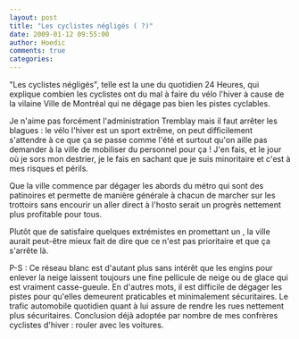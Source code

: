 ```yaml
---
layout: post
title: "Les cyclistes négligés ( ?)"
date: 2009-01-12 09:55:00
author: Hoedic
comments: true
categories: 
---
```



"Les cyclistes négligés", telle est la une du quotidien 24 Heures, qui explique combien les cyclistes ont du mal à faire du vélo l'hiver à cause de la vilaine Ville de Montréal qui ne dégage pas bien les pistes cyclables.

Je n'aime pas forcément l'administration Tremblay mais il faut arrêter les blagues : le vélo l'hiver est un sport extrême, on peut difficilement s'attendre à ce que ça se passe comme l'été et surtout qu'on aille pas demander à la ville de mobiliser du personnel pour ça ! J'en fais, et le jour où je sors mon destrier, je le fais en sachant que je suis minoritaire et c'est à mes risques et périls.

Que la ville commence par dégager les abords du métro qui sont des patinoires et permette de manière générale à chacun de marcher sur les trottoirs sans encourir un aller direct à l'hosto serait un progrès nettement plus profitable pour tous.

Plutôt que de satisfaire quelques extrémistes en promettant un , la ville aurait peut-être mieux fait de dire que ce n'est pas prioritaire et que ça s'arrête là.

P-S : Ce réseau blanc est d'autant plus sans intérêt que les engins pour enlever la neige laissent toujours une fine pellicule de neige ou de glace qui est vraiment casse-gueule. En d'autres mots, il est difficile de dégager les pistes pour qu'elles demeurent praticables et minimalement sécuritaires. Le trafic automobile quotidien quant à lui assure de rendre les rues nettement plus sécuritaires. Conclusion déjà adoptée par nombre de mes confrères cyclistes d'hiver : rouler avec les voitures.